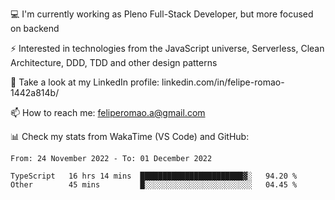 💻 I'm currently working as Pleno Full-Stack Developer, but more focused on backend

⚡ Interested in technologies from the JavaScript universe, Serverless, Clean Architecture, DDD, TDD and other design patterns

👥 Take a look at my LinkedIn profile: linkedin.com/in/felipe-romao-1442a814b/

📫 How to reach me: feliperomao.a@gmail.com

📊 Check my stats from WakaTime (VS Code) and GitHub:

<!--START_SECTION:waka-->

```text
From: 24 November 2022 - To: 01 December 2022

TypeScript   16 hrs 14 mins  ███████████████████████▓░   94.20 %
Other        45 mins         █░░░░░░░░░░░░░░░░░░░░░░░░   04.45 %
```

<!--END_SECTION:waka-->
